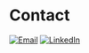 # Contact
[![Email](https://img.shields.io/badge/Email-er.teixeira01-blue?style=flat&logo=gmail)](mailto:er.teixeira01@gmail.com)
[![LinkedIn](https://img.shields.io/badge/LinkedIn-Connect-blue?style=flat&logo=linkedin)](https://www.linkedin.com/in/eduardo-rodrigues-teixeira-5b807a234/)
